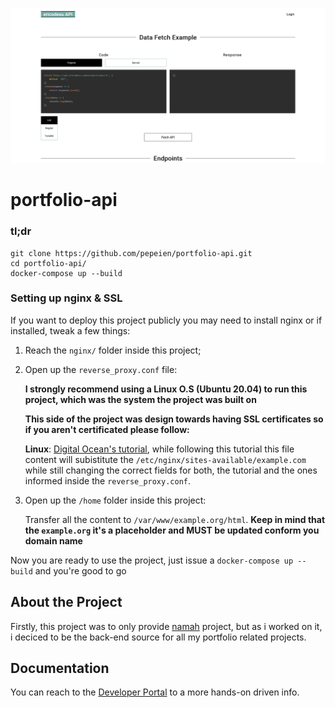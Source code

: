 [![portfolio-api](.github/images/project-thumbnail.png)](https://api.ericodesu.com)

# portfolio-api

### tl;dr

 ```
git clone https://github.com/pepeien/portfolio-api.git
cd portfolio-api/
docker-compose up --build
```

### Setting up nginx & SSL

If you want to deploy this project publicly you may need to install nginx or if installed, tweak a few things:

1. Reach the `nginx/` folder inside this project;

2. Open up the `reverse_proxy.conf` file:
    
    **I strongly recommend using a Linux O.S (Ubuntu 20.04) to run this project, which was the system the project was built on**
    
    **This side of the project was design towards having SSL certificates so if you aren't certificated please follow:**
    
    **Linux**: [Digital Ocean's tutorial](https://www.digitalocean.com/community/tutorials/how-to-secure-nginx-with-let-s-encrypt-on-ubuntu-20-04), while following this tutorial this file content will subistitute the `/etc/nginx/sites-available/example.com` while still changing the correct fields for both, the tutorial and the ones informed inside the `reverse_proxy.conf`.

3. Open up the `/home` folder inside this project:
   
   Transfer all the content to `/var/www/example.org/html`. **Keep in mind that the `example.org` it's a placeholder and MUST be updated conform you domain name**
  
Now you are ready to use the project, just issue a `docker-compose up --build` and you're good to go

## About the Project

Firstly, this project was to only provide [namah](https://github.com/pepeien/namah) project, but as i worked on it, i deciced to be the back-end source for all my portfolio related projects.

## Documentation

You can reach to the [Developer Portal](https://api.ericodesu.com) to a more hands-on driven info.
